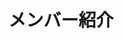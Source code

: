 ---
title: メンバー紹介 # Title shown on the section
type: landing

sections:
  - block: people
    content:
      title: メンバー紹介
      # Choose which groups/teams of users to display.
      user_groups:
         - 職員
         - 学生
        #  - 研究員
         - 卒業生
      sort_by: 'Params.weight' # Or 'Rank' etc.
      sort_ascending: false
    design:
      show_social: false
      show_interests: false
      show_role: true
      show_organizations: false
---